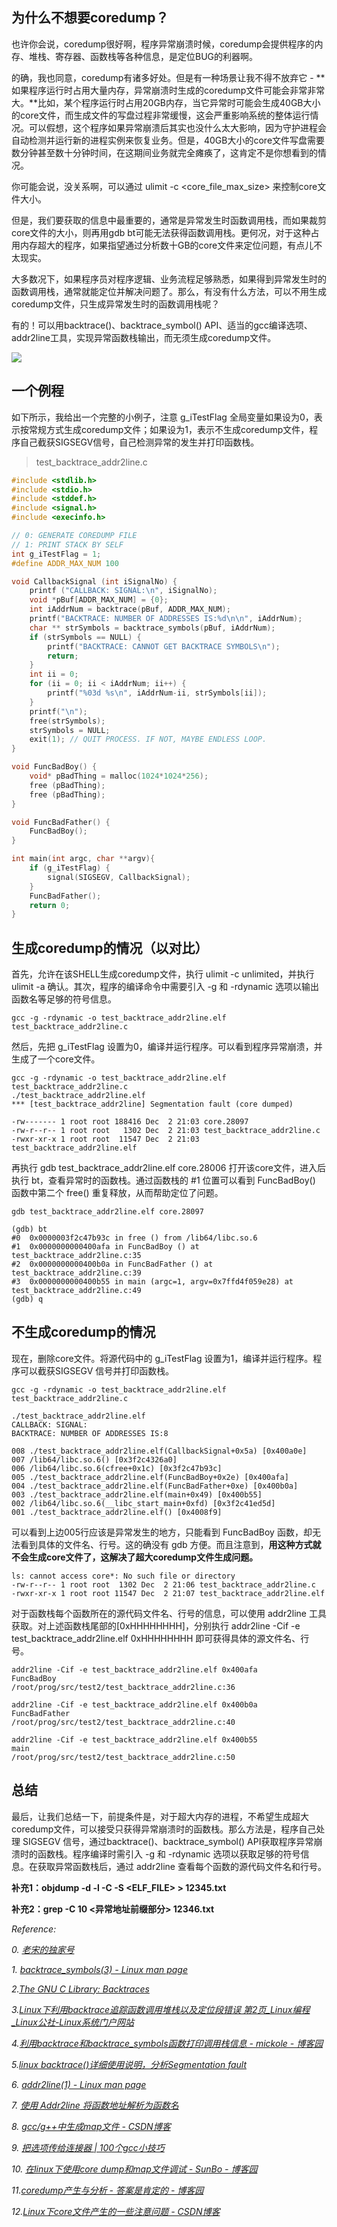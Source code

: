 ## **为什么不想要coredump？**

也许你会说，coredump很好啊，程序异常崩溃时候，coredump会提供程序的内存、堆栈、寄存器、函数栈等各种信息，是定位BUG的利器啊。

的确，我也同意，coredump有诸多好处。但是有一种场景让我不得不放弃它 - **如果程序运行时占用大量内存，异常崩溃时生成的coredump文件可能会非常非常大。**比如，某个程序运行时占用20GB内存，当它异常时可能会生成40GB大小的core文件，而生成文件的写盘过程非常缓慢，这会严重影响系统的整体运行情况。可以假想，这个程序如果异常崩溃后其实也没什么太大影响，因为守护进程会自动检测并运行新的进程实例来恢复业务。但是，40GB大小的core文件写盘需要数分钟甚至数十分钟时间，在这期间业务就完全瘫痪了，这肯定不是你想看到的情况。

你可能会说，没关系啊，可以通过 ulimit -c <core_file_max_size> 来控制core文件大小。

但是，我们要获取的信息中最重要的，通常是异常发生时函数调用栈，而如果裁剪core文件的大小，则再用gdb bt可能无法获得函数调用栈。更何况，对于这种占用内存超大的程序，如果指望通过分析数十GB的core文件来定位问题，有点儿不太现实。

大多数况下，如果程序员对程序逻辑、业务流程足够熟悉，如果得到异常发生时的函数调用栈，通常就能定位并解决问题了。那么，有没有什么方法，可以不用生成coredump文件，只生成异常发生时的函数调用栈呢？

有的！可以用backtrace()、backtrace_symbol() API、适当的gcc编译选项、addr2line工具，实现异常函数栈输出，而无须生成coredump文件。

![](https://pic1.zhimg.com/v2-391399d5c107d426737f122e0d3898f8_1440w.jpg)

## **一个例程**

如下所示，我给出一个完整的小例子，注意 g_iTestFlag 全局变量如果设为0，表示按常规方式生成coredump文件；如果设为1，表示不生成coredump文件，程序自己截获SIGSEGV信号，自己检测异常的发生并打印函数栈。

> test_backtrace_addr2line.c

```c
#include <stdlib.h>
#include <stdio.h>
#include <stddef.h>
#include <signal.h>
#include <execinfo.h>

// 0: GENERATE COREDUMP FILE 
// 1: PRINT STACK BY SELF
int g_iTestFlag = 1;
#define ADDR_MAX_NUM 100

void CallbackSignal (int iSignalNo) {
    printf ("CALLBACK: SIGNAL:\n", iSignalNo);
    void *pBuf[ADDR_MAX_NUM] = {0};
    int iAddrNum = backtrace(pBuf, ADDR_MAX_NUM);
    printf("BACKTRACE: NUMBER OF ADDRESSES IS:%d\n\n", iAddrNum);
    char ** strSymbols = backtrace_symbols(pBuf, iAddrNum);
    if (strSymbols == NULL) {
        printf("BACKTRACE: CANNOT GET BACKTRACE SYMBOLS\n");
        return;
    }
    int ii = 0;
    for (ii = 0; ii < iAddrNum; ii++) {
        printf("%03d %s\n", iAddrNum-ii, strSymbols[ii]);
    }
    printf("\n");
    free(strSymbols);
    strSymbols = NULL;
    exit(1); // QUIT PROCESS. IF NOT, MAYBE ENDLESS LOOP.
}

void FuncBadBoy() {
    void* pBadThing = malloc(1024*1024*256);
    free (pBadThing);
    free (pBadThing);
}

void FuncBadFather() {
    FuncBadBoy();
}

int main(int argc, char **argv){
    if (g_iTestFlag) {
        signal(SIGSEGV, CallbackSignal);
    }
    FuncBadFather();   
    return 0;
}
```

## **生成coredump的情况（以对比）**

首先，允许在该SHELL生成coredump文件，执行 ulimit -c unlimited，并执行 ulimit -a 确认。其次，程序的编译命令中需要引入 -g 和 -rdynamic 选项以输出函数名等足够的符号信息。

```text
gcc -g -rdynamic -o test_backtrace_addr2line.elf test_backtrace_addr2line.c
```

然后，先把 g_iTestFlag 设置为0，编译并运行程序。可以看到程序异常崩溃，并生成了一个core文件。

```text
gcc -g -rdynamic -o test_backtrace_addr2line.elf test_backtrace_addr2line.c
./test_backtrace_addr2line.elf 
*** [test_backtrace_addr2line] Segmentation fault (core dumped)

-rw------- 1 root root 188416 Dec  2 21:03 core.28097
-rw-r--r-- 1 root root   1302 Dec  2 21:03 test_backtrace_addr2line.c
-rwxr-xr-x 1 root root  11547 Dec  2 21:03 test_backtrace_addr2line.elf
```

再执行 gdb test_backtrace_addr2line.elf core.28006 打开该core文件，进入后执行 bt，查看异常时的函数栈。通过函数栈的 #1 位置可以看到 FuncBadBoy() 函数中第二个 free() 重复释放，从而帮助定位了问题。

```text
gdb test_backtrace_addr2line.elf core.28097 

(gdb) bt
#0  0x0000003f2c47b93c in free () from /lib64/libc.so.6
#1  0x0000000000400afa in FuncBadBoy () at test_backtrace_addr2line.c:35
#2  0x0000000000400b0a in FuncBadFather () at test_backtrace_addr2line.c:39
#3  0x0000000000400b55 in main (argc=1, argv=0x7ffd4f059e28) at test_backtrace_addr2line.c:49
(gdb) q
```

## **不生成coredump的情况**

现在，删除core文件。将源代码中的 g_iTestFlag 设置为1，编译并运行程序。程序可以截获SIGSEGV 信号并打印函数栈。

```text
gcc -g -rdynamic -o test_backtrace_addr2line.elf test_backtrace_addr2line.c

./test_backtrace_addr2line.elf 
CALLBACK: SIGNAL:
BACKTRACE: NUMBER OF ADDRESSES IS:8

008 ./test_backtrace_addr2line.elf(CallbackSignal+0x5a) [0x400a0e]
007 /lib64/libc.so.6() [0x3f2c4326a0]
006 /lib64/libc.so.6(cfree+0x1c) [0x3f2c47b93c]
005 ./test_backtrace_addr2line.elf(FuncBadBoy+0x2e) [0x400afa]
004 ./test_backtrace_addr2line.elf(FuncBadFather+0xe) [0x400b0a]
003 ./test_backtrace_addr2line.elf(main+0x49) [0x400b55]
002 /lib64/libc.so.6(__libc_start_main+0xfd) [0x3f2c41ed5d]
001 ./test_backtrace_addr2line.elf() [0x4008f9]
```

可以看到上边005行应该是异常发生的地方，只能看到 FuncBadBoy 函数，却无法看到具体的文件名、行号。这的确没有 gdb 方便。而且注意到，**用这种方式就不会生成core文件了，这解决了超大coredump文件生成问题。**

```text
ls: cannot access core*: No such file or directory
-rw-r--r-- 1 root root  1302 Dec  2 21:06 test_backtrace_addr2line.c
-rwxr-xr-x 1 root root 11547 Dec  2 21:07 test_backtrace_addr2line.elf
```

对于函数栈每个函数所在的源代码文件名、行号的信息，可以使用 addr2line 工具获取。对上述函数栈尾部的[0xHHHHHHHH]，分别执行 addr2line -Cif -e test_backtrace_addr2line.elf 0xHHHHHHHH 即可获得具体的源文件名、行号。

```text
addr2line -Cif -e test_backtrace_addr2line.elf 0x400afa
FuncBadBoy
/root/prog/src/test2/test_backtrace_addr2line.c:36

addr2line -Cif -e test_backtrace_addr2line.elf 0x400b0a
FuncBadFather
/root/prog/src/test2/test_backtrace_addr2line.c:40

addr2line -Cif -e test_backtrace_addr2line.elf 0x400b55
main
/root/prog/src/test2/test_backtrace_addr2line.c:50
```

## **总结**

最后，让我们总结一下，前提条件是，对于超大内存的进程，不希望生成超大coredump文件，可以接受只获得异常崩溃时的函数栈。那么方法是，程序自己处理 SIGSEGV 信号，通过backtrace()、backtrace_symbol() API获取程序异常崩溃时的函数栈。程序编译时需引入 -g 和 -rdynamic 选项以获取足够的符号信息。在获取异常函数栈后，通过 addr2line 查看每个函数的源代码文件名和行号。

**补充1：objdump -d -l -C -S <ELF_FILE> > 12345.txt**

**补充2：grep -C 10 <异常地址前缀部分> 12346.txt**

  

_Reference:_

_0._ _[老宋的独家号](https://zhuanlan.zhihu.com/lao-song)_

_1. [backtrace_symbols(3) - Linux man page](https://link.zhihu.com/?target=https%3A//linux.die.net/man/3/backtrace_symbols)_

_2.[The GNU C Library: Backtraces](https://link.zhihu.com/?target=https%3A//www.gnu.org/software/libc/manual/html_node/Backtraces.html)_

_3.[Linux下利用backtrace追踪函数调用堆栈以及定位段错误 第2页_Linux编程_Linux公社-Linux系统门户网站](https://link.zhihu.com/?target=http%3A//www.linuxidc.com/Linux/2012-11/73470p2.htm)_

_4.[利用backtrace和backtrace_symbols函数打印调用栈信息 - mickole - 博客园](https://link.zhihu.com/?target=http%3A//www.cnblogs.com/mickole/p/3246702.html)_

_5.[linux backtrace()详细使用说明，分析Segmentation fault](https://link.zhihu.com/?target=http%3A//velep.com/archives/1032.html)_

_6. [addr2line(1) - Linux man page](https://link.zhihu.com/?target=https%3A//linux.die.net/man/1/addr2line)_

_7. [使用 Addr2line 将函数地址解析为函数名](https://link.zhihu.com/?target=http%3A//blog.csdn.net/whz_zb/article/details/7604760)_

_8. [gcc/g++中生成map文件 - CSDN博客](https://link.zhihu.com/?target=http%3A//blog.csdn.net/dj0379/article/details/17011237)_

_9. [把选项传给连接器 | 100个gcc小技巧](https://link.zhihu.com/?target=https%3A//www.ctolib.com/docs/sfile/100-gcc-tips/pass-options-to-linker.html)_

_10. [在linux下使用core dump和map文件调试 - SunBo - 博客园](https://link.zhihu.com/?target=http%3A//www.cnblogs.com/sunyubo/archive/2010/08/25/2282132.html)_

_11.[coredump产生与分析 - 答案是肯定的 - 博客园](https://link.zhihu.com/?target=http%3A//www.cnblogs.com/totopper/archive/2013/05/26/3099611.html)_

_12.[Linux下core文件产生的一些注意问题 - CSDN博客](https://link.zhihu.com/?target=http%3A//blog.csdn.net/fengxinze/article/details/6800175)_